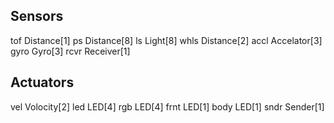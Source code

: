 

Sensors
--------
tof     Distance[1]
ps      Distance[8]
ls      Light[8]
whls    Distance[2]
accl    Accelator[3]
gyro    Gyro[3]
rcvr    Receiver[1]


Actuators
-----------
vel     Volocity[2]
led     LED[4]
rgb     LED[4]
frnt    LED[1]
body    LED[1]
sndr    Sender[1]
  